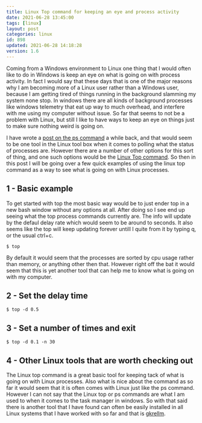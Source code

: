 ```yaml
---
title: Linux Top command for keeping an eye and process activity
date: 2021-06-28 13:45:00
tags: [linux]
layout: post
categories: linux
id: 898
updated: 2021-06-28 14:18:28
version: 1.6
---
```


Coming from a Windows environment to Linux one thing that I would often like to do in Windows is keep an eye on what is going on with process activity. In fact I would say that these days that is one of the major reasons why I am becoming more of a Linux user rather than a Windows user, because I am getting tired of things running in the background slamming my system none stop. In windows there are all kinds of background processes like windows telemetry that eat up way to much overhead, and interfere with me using my computer without issue. So far that seems to not be a problem with Linux, but still I like to have ways to keep an eye on things just to make sure nothing weird is going on.

I have wrote a [post on the ps command](/2019/08/16/linux-ps/) a while back, and that would seem to be one tool in the Linux tool box when it comes to polling what the status of processes are. However there are a number of other options for this sort of thing, and one such options would be the [Linux Top command](https://man7.org/linux/man-pages/man1/top.1.html). So then in this post I will be going over a few quick examples of using the linux top command as a way to see what is going on with Linux processes.

<!-- more -->

## 1 - Basic example

To get started with top the most basic way would be to just ender top in a new bash window without any options at all. After doing so I see end up seeing what the top process commands currently are. The info will update by the defaul delay rate which would seem to be around to seconds. It also seems like the top will keep updating forever untill I quite from it by typing q, or the usual ctrl+c.

```
$ top
```

By default it would seem that the processes are sorted by cpu usage rather than memory, or anything other then that. However right off the bat it would seem that this is yet another tool that can help me to know what is going on with my computer.

## 2 - Set the delay time

```
$ top -d 0.5
```

## 3 - Set a number of times and exit

```
$ top -d 0.1 -n 30
```

## 4 - Other Linux tools that are worth checking out

The Linux top command is a great basic tool for keeping tack of what is going on with Linux processes. Also what is nice about the command as so far it would seem that it is often comes with Linux just like the ps command. However I can not say that the Linux top or ps commands are what I am used to when it comes to the task manager in windows. So with that said there is another tool that I have found can often be easily installed in all Linux systems that I have worked with so far and that is [gkrellm](http://gkrellm.srcbox.net/).

